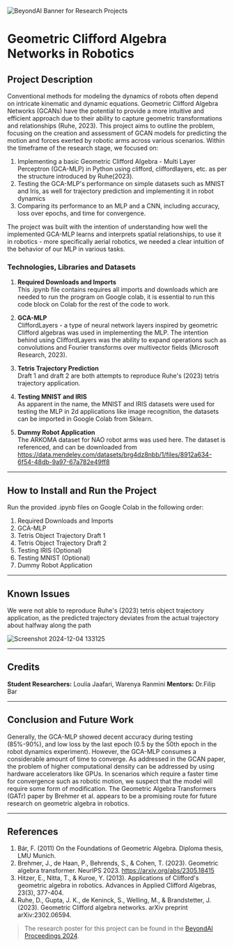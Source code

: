 ![BeyondAI Banner for Research Projects](../BeyondAI_Banner_Research_Projects_2024.png)

# Geometric Clifford Algebra Networks in Robotics

## Project Description

Conventional methods for modeling the dynamics of robots often depend on intricate kinematic and dynamic equations. Geometric Clifford Algebra Networks (GCANs) have the potential to provide a more intuitive and efficient approach due to their ability to capture geometric transformations and relationships (Ruhe, 2023). This project aims to outline the problem, focusing on the creation and assessment of GCAN models for predicting the motion and forces exerted by robotic arms across various scenarios. Within the timeframe of the research stage, we focused on: 
1. Implementing a basic Geometric Clifford Algebra - Multi Layer Perceptron (GCA-MLP) in Python using clifford, cliffordlayers, etc. as per the structure introduced by Ruhe(2023).
2. Testing the GCA-MLP's performance on simple datasets such as MNIST and Iris, as well for trajectory prediction and implementing it in robot dynamics
3. Comparing its performance to an MLP and a CNN, including accuracy, loss over epochs, and time for convergence.

The project was built with the intention of understanding how well the implemented GCA-MLP learns and interprets spatial relationships, to use it in robotics - more specifically aerial robotics, we needed a clear intuition of the behavior of our MLP in various tasks.

### Technologies, Libraries and Datasets
1. **Required Downloads and Imports** <br>
This .ipynb file contains requires all imports and downloads which are needed to run the program on Google colab, it is essential to run this code block on Colab for the rest of the code to work.

3. **GCA-MLP** <br>
CliffordLayers - a type of neural network layers inspired by geometric Clifford algebras was used in implementing the MLP. The intention behind using CliffordLayers was the ability to expand operations such as convolutions and Fourier transforms over multivector fields (Microsoft Research, 2023).

4. **Tetris Trajectory Prediction** <br>
Draft 1 and draft 2 are both attempts to reproduce Ruhe's (2023) tetris trajectory application.

5. **Testing MNIST and IRIS** <br>
As apparent in the name, the MNIST and IRIS datasets were used for testing the MLP in 2d applications like image recognition, the datasets can be imported in Google Colab from Sklearn.

6. **Dummy Robot Application** <br>
The ARKOMA dataset for NAO robot arms was used here. The dataset is referenced, and can be downloaded from https://data.mendeley.com/datasets/brg4dz8nbb/1/files/8912a634-6f54-48db-9a97-67a782e49ff8

---

 ## How to Install and Run the Project
 Run the provided .ipynb files on Google Colab in the following order:
 1. Required Downloads and Imports
 2. GCA-MLP
 3. Tetris Object Trajectory Draft 1
 4. Tetris Object Trajectory Draft 2
 5. Testing IRIS (Optional)
 6. Testing MNIST (Optional)
 7. Dummy Robot Application

---

## Known Issues 
We were not able to reproduce Ruhe's (2023) tetris object trajectory application, as the predicted trajectory deviates from the actual trajectory about halfway along the path

![Screenshot 2024-12-04 133125](https://github.com/user-attachments/assets/a36b0ca2-ab33-49a1-8fee-5871143063d8)

---

## Credits
**Student Researchers:** Loulia Jaafari, Warenya Ranmini
**Mentors:** Dr.Filip Bar

---

## Conclusion and Future Work
Generally, the GCA-MLP showed decent accuracy during testing (85%-90%), and low loss by the last epoch (0.5 by the 50th epoch in the robot dynamics experiment). However, the GCA-MLP consumes a considerable amount of time to converge. As addressed in the GCAN paper, the problem of higher computational density can be addressed by using hardware accelerators like GPUs. In scenarios which require a faster time for convergence such as robotic motion, we suspect that the model will require some form of modification. The Geometric Algebra Transformers (GATr) paper by Brehmer et al. appears to be a promising route for future research on geometric algebra in robotics.

---

## References
1. Bár, F. (2011) On the Foundations of Geometric Algebra. Diploma thesis, LMU Munich.
2. Brehmer, J., de Haan, P., Behrends, S., & Cohen, T. (2023). Geometric algebra transformer. NeurIPS 2023. https://arxiv.org/abs/2305.18415
3. Hitzer, E., Nitta, T., & Kuroe, Y. (2013). Applications of Clifford's geometric algebra in robotics. Advances in Applied Clifford Algebras, 23(3), 377-404.
4. Ruhe, D., Gupta, J. K., de Keninck, S., Welling, M., & Brandstetter, J. (2023). Geometric Clifford algebra networks. arXiv preprint arXiv:2302.06594.
   
> The research poster for this project can be found in the [BeyondAI Proceedings 2024](https://thinkingbeyond.education/beyondai_proceedings_2024/).
